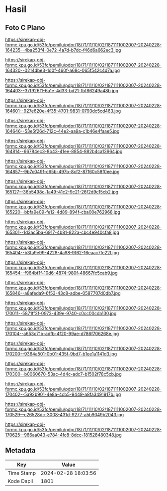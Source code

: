# Hasil

## Foto C Plano

https://sirekap-obj-formc.kpu.go.id/53fc/pemilu/pdpr/18/71/11/10/02/1871111002007-20240228-164235--4ba253f4-0e72-4a7d-b7dc-f46d6a662ec3.jpg

https://sirekap-obj-formc.kpu.go.id/53fc/pemilu/pdpr/18/71/11/10/02/1871111002007-20240228-164320--0214dbe3-1d0f-460f-a68c-065f542c4d7a.jpg

https://sirekap-obj-formc.kpu.go.id/53fc/pemilu/pdpr/18/71/11/10/02/1871111002007-20240228-164403--37f926f1-6a1e-4d33-bd21-fbf86249a48b.jpg

https://sirekap-obj-formc.kpu.go.id/53fc/pemilu/pdpr/18/71/11/10/02/1871111002007-20240228-164601--927e620e-4f35-4701-9831-0793dc5cd463.jpg

https://sirekap-obj-formc.kpu.go.id/53fc/pemilu/pdpr/18/71/11/10/02/1871111002007-20240228-164646--53e5f26d-712c-44e2-aa9a-c1b46e4faae5.jpg

https://sirekap-obj-formc.kpu.go.id/53fc/pemilu/pdpr/18/71/11/10/02/1871111002007-20240228-164814--66784ec3-8b43-41ee-8854-882b4ca13964.jpg

https://sirekap-obj-formc.kpu.go.id/53fc/pemilu/pdpr/18/71/11/10/02/1871111002007-20240228-164857--9b7c049f-c65b-497b-8cf2-87f60c58f0ee.jpg

https://sirekap-obj-formc.kpu.go.id/53fc/pemilu/pdpr/18/71/11/10/02/1871111002007-20240228-165127--36b5498c-1a49-41c2-9c21-26f2d9c15cb2.jpg

https://sirekap-obj-formc.kpu.go.id/53fc/pemilu/pdpr/18/71/11/10/02/1871111002007-20240228-165220--bbfa9e09-fe12-4d89-894f-cba00e762968.jpg

https://sirekap-obj-formc.kpu.go.id/53fc/pemilu/pdpr/18/71/11/10/02/1871111002007-20240228-165301--1d3ac5ba-6917-4b81-822a-cbc4e940cfa8.jpg

https://sirekap-obj-formc.kpu.go.id/53fc/pemilu/pdpr/18/71/11/10/02/1871111002007-20240228-165404--b3fa9e99-4228-4a98-9f62-16eaac7fe22f.jpg

https://sirekap-obj-formc.kpu.go.id/53fc/pemilu/pdpr/18/71/11/10/02/1871111002007-20240228-165454--f964bf1f-10d6-4874-980f-48667fc5cab9.jpg

https://sirekap-obj-formc.kpu.go.id/53fc/pemilu/pdpr/18/71/11/10/02/1871111002007-20240228-165846--a8afeda9-6f53-43c8-adbe-0587707d0db7.jpg

https://sirekap-obj-formc.kpu.go.id/53fc/pemilu/pdpr/18/71/11/10/02/1871111002007-20240228-170011--5871ff3f-0973-439e-9740-c0cc00cda130.jpg

https://sirekap-obj-formc.kpu.go.id/53fc/pemilu/pdpr/18/71/11/10/02/1871111002007-20240228-170104--a653c71b-adfb-4f20-99ae-d786f706268e.jpg

https://sirekap-obj-formc.kpu.go.id/53fc/pemilu/pdpr/18/71/11/10/02/1871111002007-20240228-170200--9364a501-0b01-435f-9bd7-b1ee1a1141d3.jpg

https://sirekap-obj-formc.kpu.go.id/53fc/pemilu/pdpr/18/71/11/10/02/1871111002007-20240228-170300--b0060670-53ac-4d4c-adc7-b1502f78c5cb.jpg

https://sirekap-obj-formc.kpu.go.id/53fc/pemilu/pdpr/18/71/11/10/02/1871111002007-20240228-170402--5a92b901-4e8a-4cb5-9449-a8fa3491917b.jpg

https://sirekap-obj-formc.kpu.go.id/53fc/pemilu/pdpr/18/71/11/10/02/1871111002007-20240228-170529--c26528dc-3008-431d-9277-a5b9049b2043.jpg

https://sirekap-obj-formc.kpu.go.id/53fc/pemilu/pdpr/18/71/11/10/02/1871111002007-20240228-170625--966aa043-e784-4fc8-8dcc-181528480348.jpg


## Metadata

| Key        | Value               |
| ---------- | ------------------- |
| Time Stamp | 2024-02-28 18:03:56 |
| Kode Dapil | 1801                |



